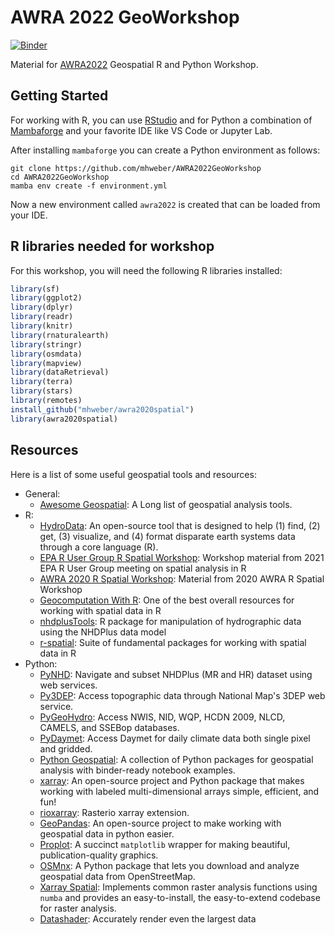 # AWRA 2022 GeoWorkshop

[![Binder](https://mybinder.org/badge_logo.svg)](https://mybinder.org/v2/gh/cheginit/AWRA2022GeoWorkshop/HEAD)

Material for [AWRA2022](https://www.awra.org/Members/Events_and_Education/Events/2022_GIS_Conference/2022_GWTC_Workshops.aspx)
Geospatial R and Python Workshop.

## Getting Started

For working with R, you can use [RStudio](https://www.rstudio.com/) and for Python
a combination of [Mambaforge](https://github.com/conda-forge/miniforge) and your favorite
IDE like VS Code or Jupyter Lab.

After installing `mambaforge` you can create a Python environment as follows:

```console
git clone https://github.com/mhweber/AWRA2022GeoWorkshop
cd AWRA2022GeoWorkshop
mamba env create -f environment.yml
```

Now a new environment called `awra2022` is created that can be loaded from your IDE.

## R libraries needed for workshop
For this workshop, you will need the following R libraries installed:

```r
library(sf)
library(ggplot2)
library(dplyr)
library(readr)
library(knitr)
library(rnaturalearth)
library(stringr)
library(osmdata)
library(mapview)
library(dataRetrieval)
library(terra)
library(stars)
library(remotes)
install_github("mhweber/awra2020spatial")
library(awra2020spatial)

```
## Resources

Here is a list of some useful geospatial tools and resources:
 
* General:
  * [Awesome Geospatial](https://github.com/sacridini/Awesome-Geospatial):
    A Long list of geospatial analysis tools.
* R:
  * [HydroData](https://mikejohnson51.github.io/HydroData/):
    An open-source tool that is designed
    to help (1) find, (2) get, (3) visualize, and (4) format disparate earth systems data through
    a core language (R).
  * [EPA R User Group R Spatial Workshop](https://mhweber.github.io/R-User-Group-Spatial-Workshop-2021/):
    Workshop material from 2021 EPA R User Group meeting on spatial analysis in R
  * [AWRA 2020 R Spatial Workshop](https://mhweber.github.io/AWRA_2020_R_Spatial/):
    Material from 2020 AWRA R Spatial Workshop
  * [Geocomputation With R](https://geocompr.robinlovelace.net/):
    One of the best overall resources for working with spatial data in R
  * [nhdplusTools](https://usgs-r.github.io/nhdplusTools/):
    R package for manipulation of hydrographic data using the NHDPlus data model
  * [r-spatial](https://github.com/r-spatial):
    Suite of fundamental packages for working with spatial data in R
* Python:
  * [PyNHD](https://docs.hyriver.io/en/latest/readme/pynhd.html):
    Navigate and subset NHDPlus (MR and HR) dataset using web services.
  * [Py3DEP](https://docs.hyriver.io/en/latest/readme/py3dep.html):
    Access topographic data through National Map's 3DEP web service.
  * [PyGeoHydro](https://docs.hyriver.io/en/latest/readme/pygeohydro.html):
    Access NWIS, NID, WQP, HCDN 2009, NLCD, CAMELS, and SSEBop databases.
  * [PyDaymet](https://docs.hyriver.io/en/latest/readme/pydaymet.html):
    Access Daymet for daily climate data both single pixel and gridded.
  * [Python Geospatial](https://github.com/giswqs/python-geospatial):
    A collection of Python packages for geospatial analysis with binder-ready notebook examples.
  * [xarray](https://xarray.pydata.org/en/stable/):
    An open-source project and Python package that makes working with labeled multi-dimensional
    arrays simple, efficient, and fun!
  * [rioxarray](https://corteva.github.io/rioxarray/stable/index.html):
    Rasterio xarray extension.
  * [GeoPandas](https://geopandas.org/en/stable/):
    An open-source project to make working with geospatial data in python easier.
  * [Proplot](https://proplot.readthedocs.io/en/stable/):
    A succinct `matplotlib` wrapper for making beautiful, publication-quality graphics.
  * [OSMnx](https://github.com/gboeing/osmnx):
    A Python package that lets you download and analyze geospatial data from OpenStreetMap.
  * [Xarray Spatial](https://xarray-spatial.org/master/index.html):
    Implements common raster analysis functions using `numba` and provides an easy-to-install,
    the easy-to-extend codebase for raster analysis.
  * [Datashader](https://datashader.org/):
    Accurately render even the largest data

